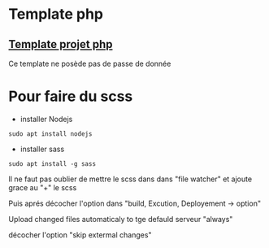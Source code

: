 # Template php
## [Template projet php](https://github.com/theomeunier/template_projet_php)


Ce template ne posède pas de passe de donnée


# Pour faire du scss

- installer Nodejs

`sudo apt install nodejs`        

- installer sass

`sudo apt install -g sass`    

Il ne faut pas oublier de mettre le scss dans  dans "file watcher" et ajoute
grace au "+" le scss

Puis aprés décocher l'option dans "build, Excution, Deployement -> option"

Upload changed files automaticaly to tge defauld serveur "always"

décocher l'option "skip extermal changes"
